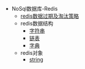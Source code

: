 * NoSql数据库-Redis
	* [redis数据过期及淘汰策略](redis/overdue.md)
	* redis数据结构
		* [字符串](redis/structure/string.md)
		* [链表](redis/structure/linklist.md)
		* [字典](redis/structure/hash.md)
	* redis对象
		* [string](redis/object/string.md)
